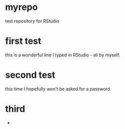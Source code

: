 # myrepo
test repository for RStudio

# first test
this is a wonderful line I typed in RStudio - all by myself.

# second test
this time I hopefully won't be asked for a password.

# third
-
